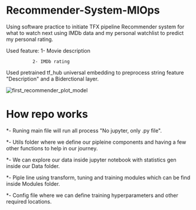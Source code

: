 # Recommender-System-MlOps
Using software practice to initiate TFX pipeline Recommender system for what to watch next using IMDb data and my personal watchlist to predict my personal rating.

Used feature: 1- Movie description

              2- IMDb rating
              
Used pretrained tf_hub universal embedding to preprocess string feature "Description" and a Biderctional layer.

![first_recommender_plot_model](https://user-images.githubusercontent.com/59775002/190160559-2749f7d8-8cb3-428f-a4b7-f41204af2cea.png)


# How repo works
*- Runing main file will run all process "No jupyter, only .py file".

*- Utils folder where we define our pipleine components and having a few other functions to help in our journey.

*- We can explore our data inside jupyter notebook with statistics gen inside our Data folder.

*- Piple line using transform, tuning and training modules which can be find inside Modules folder.

*- Config file where we can define training hyperparameters and other required locations.

